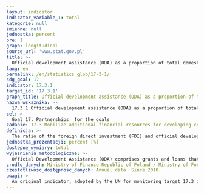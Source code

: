 ```yaml
---
layout: indicator
indicator_variable_1: total
kategorie: null
zmienne: null
jednostka: percent
pre: 1
graph: longitudinal
source_url: 'www.stat.gov.pl'
title: >-
  Official development assistance (ODA) as a proportion of total domestic budget
lang: en
permalink: /en/statistics_glob/17-3-1/
sdg_goal: 17
indicator: 17.3.1
target_id: '17.3.1'
graph_title: Official development assistance (ODA) as a proportion of total domestic budget
nazwa_wskaznika: >-
  17.3.1 Official development assistance (ODA) as a proportion of total domestic budget
cel: >-
  Goal 17. Partnerships  for the goals
zadanie: 17.3 Mobilize additional financial resources for developing countries from multiple sources
definicja: >-
  The ratio of the foreign direct investment (FDI) and official development assistance (ODA) to the state budget.
jednostka_prezentacji: percent [%]
dostepne_wymiary: total
wyjasnienia_metodologiczne: >-
  Official Development Assistance (ODA) comprises grants and loans that are provided by government agencies or international organizations to promote the economic development and welfare of developing countries. In order for loans to qualify as ODA, they need to comprise a grant element of at least: 45% of the total amount for LDCs and other LICs (calculated at the discount rate of 9%), 15% for LMICs (calculated at the discount rate of 7%), 10% for UMICs (calculated at the discount rate of 6%). ODA also includes technical assistance that aims at developing human resources and raising qualifications as well as technical and productive capacity of the developing countries. Technical assistance consists in, i. a., conveying knowledge and experience in the form of training, sending experts and commencing research and/ or covering its resultant cost.No military equipment or services are reportable as ODA.Moreover, it is also required that a partner country benefitting from assistance is on the OECD DAC (Development Assistance Committee) list of ODA recipients.Depending on the form of its realisation, development assistance might be distinguished into: bilateral assistance which is undertaken by the donor country directly in the partner country or by an international organisation as earmarked contribution to the partner country or as a contribution for a specific programme/ fund managed by the organisation, multilateral assistance, which is provided as a contribution to the general budgets of international organisations whose list is updated annually by the OECD-DAC Secretariat. The ODA indicator is presented as net disbursement, although the UN methodology does not specify this.Due to the current revision of ODA, it is expected that from 2018 the indicator will be presented as a grant equivalent including only the grant element multiplied by the value of a given flow. As a result, there will be no differentiation into net and gross ODA. Additionally, some methodological activities are being conducted to incorporate other flows into ODA, such as mobilised amount of money by the public sector from the private sector instruments. Furthermore, an alternative to ODA, TOSSD (Total Official Support for Sustainable Development) is being developed as an instrument for measuring means for SDGs implementation.Official Development Assistance in Poland is provided in accordance with the Development Cooperation Act of 16th September 2011 (Journal of Laws of 2011, No 234, item 1386). Polish development cooperation is based on the Multiannual Development Cooperation Programme, developed for a minimum period of four years. In accordance with the document, the development cooperation includes all the actions undertaken by the government administrative bodies in order to provide the developing countries with development assistance and humanitarian aid as well as the implementation of educational actions for raising awareness and better understanding of global issues and interdependencies.The development cooperation in Poland is coordinated by the Ministry of Foreign Affairs that has devised Multiannual Development Cooperation Programme for 2016-2020 in accordance with which the focus of Polish development cooperation has been placed on Eastern Partnership countries (Belarus, Georgia, Moldova, Ukraine) as well as Africa, Asia and Middle East (Ethiopia, Kenya, Senegal and Tanzania, Myanmar and Palestine).Polish development cooperation supports strengthening the rule of law, decentralization reforms and combat against corruption as well as human and civil rights compliance. Its main objectives cover the improvement of health care, better access to education and support for entrepreneurship and agriculture as well as natural environment protection including natural disasters prevention. Activities included in the programme are financed with the resources from the Ministry of Foreign Affairs, target reserve of the state budget, designed for the development cooperation, and from the funds of other ministries.The State Budget constitutes a part of budgetary act and determines: the total amount of projected tax revenues and non-tax revenues of state budget  the total amount of planned budget expenditure  the amount of the planned state budget deficit together with the sources of its coverage  the total amount of projected revenues of the European Funds Budget  total amount of planned budget expenditures of the European Funds Budget  the financial result of the European Funds Budget  the total amount of planned income of the state budget  the total amount of planned expenditures of the state budget  the planned balance of revenues and expenditures of the state budget  limit for liabilities incurred on loans and securities issued.
zrodlo_danych: Ministry of Finance Republic of Poland / Ministry of Foreign Affairs Republic of Poland /
czestotliwosc_dostępnosc_danych: Annual data  Since 2010.
uwagi: >-
  An original indicator, adopted by the UN for monitoring target 17.3 of the 2030 Agenda is 17.3.1 Foreign direct investments (FDI), official development assistance and South-South Cooperation as a proportion of total domestic budget .The indicator does not include South-South Cooperation and Foreign direct investments (FDI).
---
```

